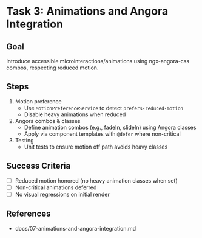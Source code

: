 # Task 3: Animations and Angora Integration

## Goal

Introduce accessible microinteractions/animations using ngx-angora-css combos, respecting reduced motion.

## Steps

1. Motion preference
   - Use `MotionPreferenceService` to detect `prefers-reduced-motion`
   - Disable heavy animations when reduced
2. Angora combos & classes
   - Define animation combos (e.g., fadeIn, slideIn) using Angora classes
   - Apply via component templates with `@defer` where non-critical
3. Testing
   - Unit tests to ensure motion off path avoids heavy classes

## Success Criteria

- [ ] Reduced motion honored (no heavy animation classes when set)
- [ ] Non-critical animations deferred
- [ ] No visual regressions on initial render

## References

- docs/07-animations-and-angora-integration.md
